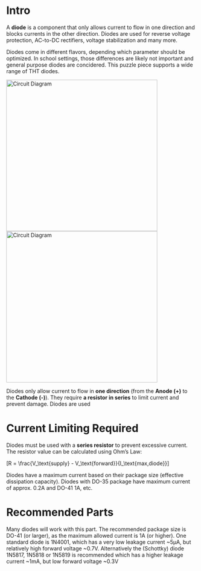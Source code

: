 # Intro  
A **diode** is a component that only allows current to flow in one direction and blocks currents in the other direction. Diodes are used for reverse voltage protection, AC-to-DC rectifiers, voltage stabilization and many more.

Diodes come in different flavors, depending which parameter should be optimized. In school settings, those differences are likely not important and general purpose diodes are concidered. This puzzle piece supports a wide range of THT diodes.

<img src="component_LED_THT_5mm_TOP.png" alt="Circuit Diagram" width="400"> <img src="component_LED_THT_5mm_BOTTOM.png" alt="Circuit Diagram" width="400">

Diodes only allow current to flow in **one direction** (from the **Anode (+)** to the **Cathode (-)**). They require **a resistor in series** to limit current and prevent damage. Diodes are used 

# Current Limiting Required
Diodes must be used with a **series resistor** to prevent excessive current. 
The resistor value can be calculated using Ohm’s Law:  

\[R = \frac{V_\text{supply} - V_\text{forward}}{I_\text{max,diode}}\]

 Diodes have a maximum current based on their package size (effective dissipation capacity). Diodes with DO-35 package have maximum current of approx. 0.2A and DO-41 1A, etc.

# Recommended Parts

Many diodes will work with this part. The recommended package size is DO-41 (or larger), as the maximum allowed current is 1A (or higher). One standard diode is 1N4001, which has a very low leakage current ~5µA, but relatively high forward voltage ~0.7V. Alternatively the (Schottky) diode 1N5817, 1N5818 or 1N5819 is recommended which has a higher leakage current ~1mA, but low forward voltage ~0.3V